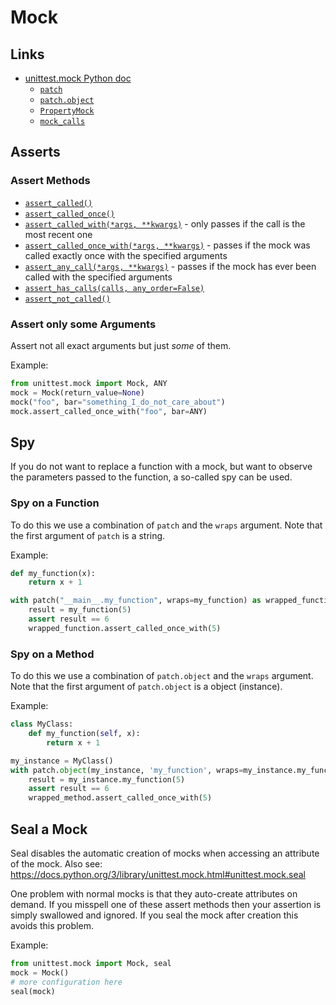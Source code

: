 # Mock

## Links
- [unittest.mock Python doc](https://docs.python.org/3/library/unittest.mock.html)
  - [`patch`](https://docs.python.org/3/library/unittest.mock.html#patch)
  - [`patch.object`](https://docs.python.org/3/library/unittest.mock.html#patch-object)
  - [`PropertyMock`](https://docs.python.org/3/library/unittest.mock.html#unittest.mock.PropertyMock)
  - [`mock_calls`](https://docs.python.org/3/library/unittest.mock.html#unittest.mock.Mock.mock_calls)

## Asserts

### Assert Methods
- [`assert_called()`](https://docs.python.org/3/library/unittest.mock.html#unittest.mock.Mock.assert_called)
- [`assert_called_once()`](https://docs.python.org/3/library/unittest.mock.html#unittest.mock.Mock.assert_called_once)
- [`assert_called_with(*args, **kwargs)`](https://docs.python.org/3/library/unittest.mock.html#unittest.mock.Mock.assert_called_with) -
  only passes if the call is the most recent one
- [`assert_called_once_with(*args, **kwargs)`](https://docs.python.org/3/library/unittest.mock.html#unittest.mock.Mock.assert_called_once_with) -
  passes if the mock was called exactly once with the specified arguments
- [`assert_any_call(*args, **kwargs)`](https://docs.python.org/3/library/unittest.mock.html#unittest.mock.Mock.assert_any_call) -
  passes if the mock has ever been called with the specified arguments
- [`assert_has_calls(calls, any_order=False)`](https://docs.python.org/3/library/unittest.mock.html#unittest.mock.Mock.assert_has_calls)
- [`assert_not_called()`](https://docs.python.org/3/library/unittest.mock.html#unittest.mock.Mock.assert_not_called)

### Assert only some Arguments
Assert not all exact arguments but just *some* of them.

Example:
```python
from unittest.mock import Mock, ANY
mock = Mock(return_value=None)
mock("foo", bar="something_I_do_not_care_about")
mock.assert_called_once_with("foo", bar=ANY)
```

## Spy
If you do not want to replace a function with a mock,
but want to observe the parameters passed to the function,
a so-called spy can be used.

### Spy on a Function
To do this we use a combination of `patch` and the `wraps` argument.
Note that the first argument of `patch` is a string.

Example:
```python
def my_function(x):
    return x + 1

with patch("__main__.my_function", wraps=my_function) as wrapped_function:
    result = my_function(5)
    assert result == 6
    wrapped_function.assert_called_once_with(5)
```

### Spy on a Method
To do this we use a combination of `patch.object` and the `wraps` argument.
Note that the first argument of `patch.object` is a object (instance).

Example:
```python
class MyClass:
    def my_function(self, x):
        return x + 1

my_instance = MyClass()
with patch.object(my_instance, 'my_function', wraps=my_instance.my_function) as wrapped_method:
    result = my_instance.my_function(5)
    assert result == 6
    wrapped_method.assert_called_once_with(5)
```

## Seal a Mock
Seal disables the automatic creation of mocks when accessing an attribute of the mock.
Also see: https://docs.python.org/3/library/unittest.mock.html#unittest.mock.seal

One problem with normal mocks is that they auto-create attributes on demand.
If you misspell one of these assert methods then your assertion is simply swallowed and ignored.
If you seal the mock after creation this avoids this problem.

Example:
```python
from unittest.mock import Mock, seal
mock = Mock()
# more configuration here
seal(mock)
```
